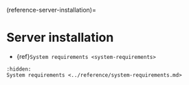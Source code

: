 (reference-server-installation)=

# Server installation

* {ref}`System requirements <system-requirements>`

```{toctree}
:hidden:
System requirements <../reference/system-requirements.md>
```